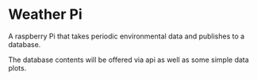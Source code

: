 # Weather Pi
A raspberry Pi that takes periodic environmental data and publishes to a database.

The database contents will be offered via api as well as some simple data plots.
